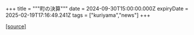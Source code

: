 +++
title = """町の決算"""
date = 2024-09-30T15:00:00.000Z
expiryDate = 2025-02-19T17:16:49.241Z
tags = ["kuriyama","news"]
+++


[[source]](https://www.town.kuriyama.hokkaido.jp/soshiki/32/595.html)
